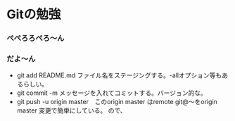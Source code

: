 # Gitの勉強

### ぺぺろろぺろ～ん
### だよ～ん

- git add README.md ファイル名をステージングする。-allオプション等もあるらしい。
- git commit -m メッセージを入れてコミットする。バージョン的な。
- git push -u origin master　このorigin master はremote git@～をorigin master 変更で簡単にしている。
ので、
